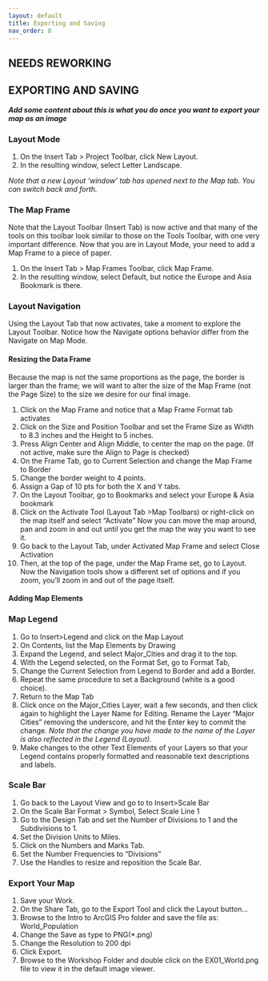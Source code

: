 ```yaml
---
layout: default
title: Exporting and Saving
nav_order: 8
---
```


## NEEDS REWORKING

## EXPORTING AND SAVING
***Add some content about this is what you do once you want to export your map as an image***
### Layout Mode
1. On the Insert Tab > Project Toolbar, click New Layout.
2. In the resulting window, select Letter Landscape.  

_Note that a new Layout ‘window’ tab has opened next to the Map tab. You can switch back and forth._

### The Map Frame
Note that the Layout Toolbar (Insert Tab) is now active and that many of the tools on this toolbar look similar to those on the Tools Toolbar, with one very important difference.  Now that you are in Layout Mode, your need to add a Map Frame to a piece of paper.

1.	On the Insert Tab > Map Frames Toolbar, click Map Frame.
2.	In the resulting window, select Default, but notice the Europe and Asia Bookmark is there.   

### Layout Navigation
Using the Layout Tab that now activates, take a moment to explore the Layout Toolbar.
Notice how the Navigate options behavior differ from the Navigate on Map Mode.

#### Resizing the Data Frame
Because the map is not the same proportions as the page, the border is larger than the frame; we will want to alter the size of the Map Frame (not the Page Size) to the size we desire for our final image.

1. Click on the Map Frame and notice that a Map Frame Format tab activates
2.	Click on the Size and Position Toolbar and set the Frame Size as Width to 8.3 inches and the Height to 5 inches.
3.	Press Align Center and Align Middle, to center the map on the page. (If not active, make sure the Align to Page is checked)
4.	On the Frame Tab, go to Current Selection and change the Map Frame to Border
5.	Change the border weight to 4 points.  
6.	Assign a Gap of 10 pts for both the X and Y tabs.
7.	On the Layout Toolbar, go to Bookmarks and select your Europe & Asia bookmark
8.	Click on the Activate Tool (Layout Tab >Map Toolbars) or   right-click  on the map itself and select “Activate”
Now you can move the map around, pan and zoom in and out until you get the map the way you want to see it.
9.	Go back to the  Layout Tab, under Activated Map Frame  and select Close Activation
10.	Then, at the top of the page, under the Map Frame set, go to Layout. Now the Navigation tools show a different set of options and if you zoom, you’ll zoom in and out of the page itself.


#### Adding Map Elements

### Map Legend
1.	Go to Insert>Legend and click on the Map Layout
2.	On Contents, list the Map Elements by Drawing
3.	Expand the Legend, and select Major_Cities and drag it to the top.
4.	With the Legend selected, on the Format Set, go to Format Tab,
5.	Change the Current Selection from Legend to Border and add a Border.
6.	Repeat the same procedure to set a Background (white is a good choice).
7.	Return to the Map Tab
8.	Click once on the Major_Cities Layer, wait a few seconds, and then click again to highlight the Layer Name for Editing.  Rename the Layer “Major Cities” removing the underscore, and hit the Enter key to commit the change.
_Note that the change you have made to the name of the Layer is also reflected in the Legend (Layout)._
9.	Make changes to the other Text Elements of your Layers so that your Legend contains properly formatted and reasonable text descriptions and labels.

### Scale Bar
1.	Go back to the Layout View and go to to Insert>Scale Bar
2.	On the Scale Bar Format > Symbol, Select Scale Line 1
3.	Go to the Design Tab and set the Number of Divisions to 1 and the Subdivisions to 1.
4.	Set the Division Units to Miles.
5.	Click on the Numbers and Marks Tab.
6.	Set the Number Frequencies to “Divisions”
7.	Use the Handles to resize and reposition the Scale Bar.

### Export Your Map
1.	Save your Work.
2.	On the Share Tab, go to the Export Tool and click the Layout button…
3.	Browse to the Intro to ArcGIS Pro folder and save the file as: World_Population
4.	Change the Save as type to PNG(*.png)
5.	Change the Resolution to 200 dpi
6.	Click Export.
7.	Browse to the Workshop Folder and double click on the EX01_World.png file to view it in the default image viewer.
